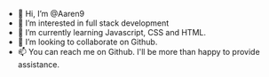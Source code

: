 - 👋 Hi, I’m @Aaren9
- 👀 I’m interested in full stack development
- 🌱 I’m currently learning Javascript, CSS and HTML.
- 💞️ I’m looking to collaborate on Github.
- 📫 You can reach me on Github. I'll be more than happy to provide assistance.

<!---
Aaren9/Aaren9 is a ✨ special ✨ repository because its `README.md` (this file) appears on your GitHub profile.
You can click the Preview link to take a look at your changes.
--->
